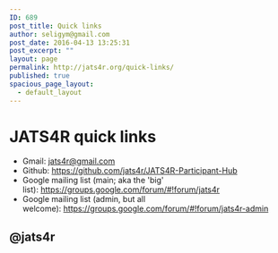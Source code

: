 ```yaml
---
ID: 689
post_title: Quick links
author: seligym@gmail.com
post_date: 2016-04-13 13:25:31
post_excerpt: ""
layout: page
permalink: http://jats4r.org/quick-links/
published: true
spacious_page_layout:
  - default_layout
---
```

<h1>JATS4R quick links</h1>
<ul class="quick">
	<li>Gmail: <a href="mailto:jats4r@gmail.com" target="_blank">jats4r@gmail.com</a></li>
	<li>Github: <a href="https://github.com/jats4r/JATS4R-Participant-Hub" target="_blank">https://github.com/jats4r/JATS4R-Participant-Hub</a></li>
	<li>Google mailing list (main; aka the 'big' list): <a href="https://groups.google.com/forum/#!forum/jats4r" target="_blank">https://groups.google.com/forum/#!forum/jats4r</a></li>
	<li>Google mailing list (admin, but all welcome): <a href="https://groups.google.com/forum/#!forum/jats4r-admin" target="_blank">https://groups.google.com/forum/#!forum/jats4r-admin</a></li>
</ul>
<h2><strong>@jats4r</strong></h2>